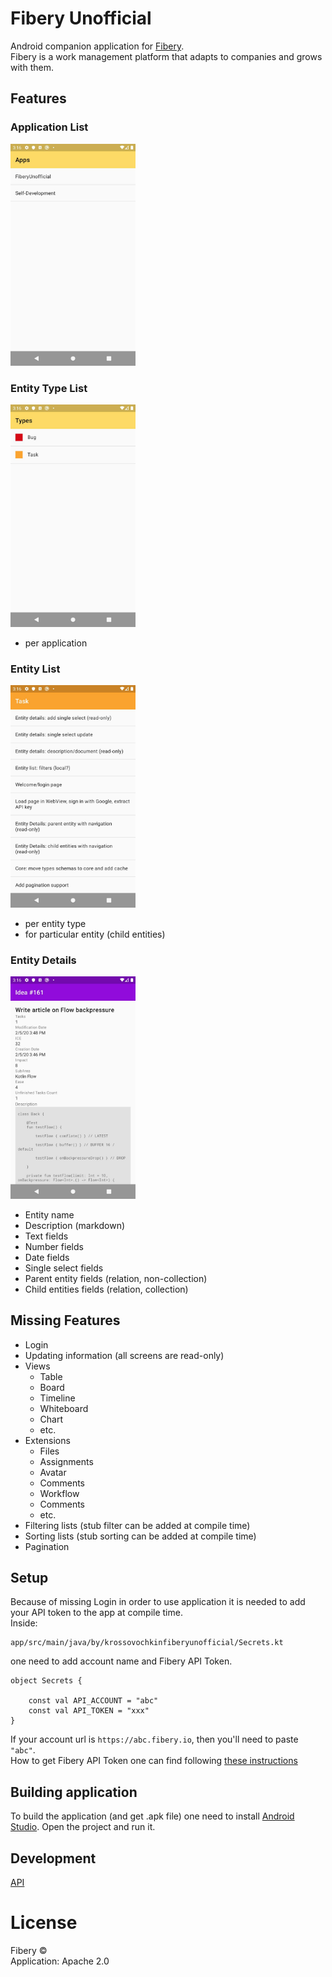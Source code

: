 # Fibery Unofficial
Android companion application for [Fibery](https://fibery.io).<br>
Fibery is a work management platform that adapts to companies and grows with them.

## Features
### Application List
<img src="https://github.com/krossovochkin/FiberyUnofficial/blob/master/docs/app_list.jpg?raw=true" width="200"/>

### Entity Type List
<img src="https://github.com/krossovochkin/FiberyUnofficial/blob/master/docs/entity_type_list.jpg?raw=true" width="200"/>

 - per application
 
 ### Entity List
<img src="https://github.com/krossovochkin/FiberyUnofficial/blob/master/docs/entity_list.jpg?raw=true" width="200"/>

  - per entity type
  - for particular entity (child entities)
    
### Entity Details
<img src="https://github.com/krossovochkin/FiberyUnofficial/blob/master/docs/entity_details.jpg?raw=true" width="200"/>

  - Entity name
  - Description (markdown)
  - Text fields
  - Number fields
  - Date fields
  - Single select fields
  - Parent entity fields (relation, non-collection)
  - Child entities fields (relation, collection)

## Missing Features
- Login
- Updating information (all screens are read-only)
- Views
    - Table
    - Board
    - Timeline
    - Whiteboard
    - Chart
    - etc.
- Extensions
    - Files
    - Assignments
    - Avatar
    - Comments
    - Workflow
    - Comments
    - etc.
- Filtering lists (stub filter can be added at compile time)
- Sorting lists (stub sorting can be added at compile time)
- Pagination

## Setup
Because of missing Login in order to use application it is needed to add your API token to the app at compile time.<br>
Inside:
```
app/src/main/java/by/krossovochkinfiberyunofficial/Secrets.kt
```
one need to add account name and Fibery API Token.
```
object Secrets {

    const val API_ACCOUNT = "abc"
    const val API_TOKEN = "xxx"
}
```
If your account url is `https://abc.fibery.io`, then you'll need to paste `"abc"`.<br>
How to get Fibery API Token one can find following [these instructions](https://api.fibery.io/?shell#getting-started)

## Building application
To build the application (and get .apk file) one need to install [Android Studio](https://developer.android.com/studio).
Open the project and run it.

## Development
[API](https://api.fibery.io/)

# License
Fibery ©<br>
Application: Apache 2.0
